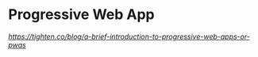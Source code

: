 # Progressive Web App

_https://tighten.co/blog/a-brief-introduction-to-progressive-web-apps-or-pwas_

